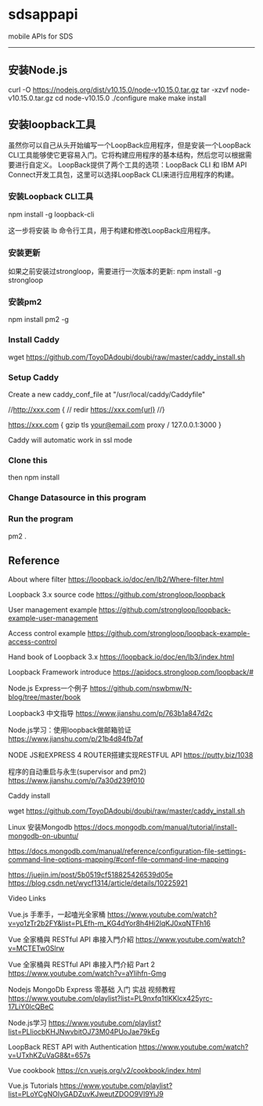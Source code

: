 # sdsappapi
mobile APIs for SDS

---

## 安装Node.js

curl -O https://nodejs.org/dist/v10.15.0/node-v10.15.0.tar.gz
tar -xzvf node-v10.15.0.tar.gz
cd node-v10.15.0
./configure
make
make install

## 安装loopback工具
虽然你可以自己从头开始编写一个LoopBack应用程序，但是安装一个LoopBack CLI工具能够使它更容易入门。它将构建应用程序的基本结构，然后您可以根据需要进行自定义。
LoopBack提供了两个工具的选项：LoopBack CLI 和 IBM API Connect开发工具包，这里可以选择LoopBack CLI来进行应用程序的构建。

### 安装Loopback CLI工具
npm install -g loopback-cli

这一步将安装 lb 命令行工具，用于构建和修改LoopBack应用程序。

### 安装更新
如果之前安装过strongloop，需要进行一次版本的更新:
npm install -g strongloop

### 安装pm2

npm install pm2 -g

### Install Caddy

wget  https://github.com/ToyoDAdoubi/doubi/raw/master/caddy_install.sh

### Setup Caddy

Create a new caddy_conf_file at "/usr/local/caddy/Caddyfile"

//http://xxx.com {
// redir https://xxx.com{url}
//}

https://xxx.com {
 gzip
 tls your@email.com
 proxy / 127.0.0.1:3000
}

Caddy will automatic work in ssl mode

### Clone this

then
npm install

### Change Datasource in this program


### Run the program

pm2 .

## Reference

About where filter
https://loopback.io/doc/en/lb2/Where-filter.html

Loopback 3.x source code
https://github.com/strongloop/loopback

User management example
https://github.com/strongloop/loopback-example-user-management

Access control example
https://github.com/strongloop/loopback-example-access-control

Hand book of Loopback 3.x
https://loopback.io/doc/en/lb3/index.html

Loopback Framework introduce
https://apidocs.strongloop.com/loopback/#

Node.js Express一个例子
https://github.com/nswbmw/N-blog/tree/master/book

Loopback3 中文指导
https://www.jianshu.com/p/763b1a847d2c

Node.js学习：使用loopback做邮箱验证
https://www.jianshu.com/p/21b4d84fb7af

NODE JS和EXPRESS 4 ROUTER搭建实现RESTFUL API
https://putty.biz/1038

程序的自动重启与永生(supervisor and pm2)
https://www.jianshu.com/p/7a30d239f010

Caddy install

wget  https://github.com/ToyoDAdoubi/doubi/raw/master/caddy_install.sh

Linux 安装Mongodb
https://docs.mongodb.com/manual/tutorial/install-mongodb-on-ubuntu/

https://docs.mongodb.com/manual/reference/configuration-file-settings-command-line-options-mapping/#conf-file-command-line-mapping

https://juejin.im/post/5b0519cf518825426539d05e
https://blog.csdn.net/wycf1314/article/details/10225921

Video Links

Vue.js 手牽手，一起嗑光全家桶
https://www.youtube.com/watch?v=yo1zTr2b2FY&list=PLEfh-m_KG4dYor8h4Hi2lqKJ0xqNTFh16

Vue 全家桶與 RESTful API 串接入門介紹
https://www.youtube.com/watch?v=MCTETw0Slrw

Vue 全家桶與 RESTful API 串接入門介紹 Part 2
https://www.youtube.com/watch?v=aYlihfn-Gmg

Nodejs MongoDb Express 零基础 入门 实战 视频教程
https://www.youtube.com/playlist?list=PL9nxfq1tlKKlcx425yrc-17LiY0lcQBeC

Node.js学习
https://www.youtube.com/playlist?list=PLliocbKHJNwvbitOJ73M04PUoJae79kEg

LoopBack REST API with Authentication
https://www.youtube.com/watch?v=UTxhKZuVaG8&t=657s

Vue cookbook
https://cn.vuejs.org/v2/cookbook/index.html

Vue.js Tutorials
https://www.youtube.com/playlist?list=PLoYCgNOIyGADZuvKJweutZDOO9VI9YiJ9
